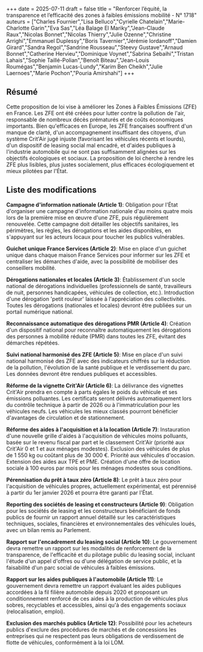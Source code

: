 +++
date = 2025-07-11
draft = false
title = "Renforcer l’équité, la transparence et l’efficacité des zones à faibles émissions mobilité - N° 1718"
auteurs = ["Charles Fournier","Lisa Belluco","Cyrielle Chatelain","Marie-Charlotte Garin","Eva Sas","Léa Balage El Mariky","Jean-Claude Raux","Nicolas Bonnet","Nicolas Thierry","Julie Ozenne","Christine Arrighi","Emmanuel Duplessy","Boris Tavernier","Jérémie Iordanoff","Damien Girard","Sandra Regol","Sandrine Rousseau","Steevy Gustave","Arnaud Bonnet","Catherine Hervieu","Dominique Voynet","Sabrina Sebaihi","Tristan Lahais","Sophie Taillé-Polian","Benoît Biteau","Jean-Louis Roumégas","Benjamin Lucas-Lundy","Karim Ben Cheikh","Julie Laernoes","Marie Pochon","Pouria Amirshahi"]
+++

## Résumé

Cette proposition de loi vise à améliorer les Zones à Faibles Émissions (ZFE) en France. Les ZFE ont été créées pour lutter contre la pollution de l'air, responsable de nombreux décès prématurés et de coûts économiques importants. Bien qu'efficaces en Europe, les ZFE françaises souffrent d'un manque de clarté, d'un accompagnement insuffisant des citoyens, d'un système Crit'Air jugé injuste (favorisant les véhicules récents et lourds), d'un dispositif de leasing social mal encadré, et d'aides publiques à l'industrie automobile qui ne sont pas suffisamment alignées sur les objectifs écologiques et sociaux. La proposition de loi cherche à rendre les ZFE plus lisibles, plus justes socialement, plus efficaces écologiquement et mieux pilotées par l'État.

## Liste des modifications

**Campagne d'information nationale (Article 1)**: Obligation pour l'État d'organiser une campagne d'information nationale d'au moins quatre mois lors de la première mise en œuvre d'une ZFE, puis régulièrement renouvelée. Cette campagne doit détailler les objectifs sanitaires, les périmètres, les règles, les dérogations et les aides disponibles, en s'appuyant sur les acteurs locaux pour toucher les publics vulnérables.

**Guichet unique France Services (Article 2)**: Mise en place d'un guichet unique dans chaque maison France Services pour informer sur les ZFE et centraliser les démarches d'aide, avec la possibilité de mobiliser des conseillers mobilité.

**Dérogations nationales et locales (Article 3)**: Établissement d'un socle national de dérogations individuelles (professionnels de santé, travailleurs de nuit, personnes handicapées, véhicules de collection, etc.). Introduction d'une dérogation 'petit rouleur' laissée à l'appréciation des collectivités. Toutes les dérogations (nationales et locales) devront être publiées sur un portail numérique national.

**Reconnaissance automatique des dérogations PMR (Article 4)**: Création d'un dispositif national pour reconnaître automatiquement les dérogations des personnes à mobilité réduite (PMR) dans toutes les ZFE, évitant des démarches répétées.

**Suivi national harmonisé des ZFE (Article 5)**: Mise en place d'un suivi national harmonisé des ZFE avec des indicateurs chiffrés sur la réduction de la pollution, l'évolution de la santé publique et le verdissement du parc. Les données devront être rendues publiques et accessibles.

**Réforme de la vignette Crit'Air (Article 6)**: La délivrance des vignettes Crit'Air prendra en compte à parts égales le poids du véhicule et ses émissions polluantes. Les certificats seront délivrés automatiquement lors du contrôle technique à partir de 2026 ou à l'immatriculation pour les véhicules neufs. Les véhicules les mieux classés pourront bénéficier d'avantages de circulation et de stationnement.

**Réforme des aides à l'acquisition et à la location (Article 7)**: Instauration d'une nouvelle grille d'aides à l'acquisition de véhicules moins polluants, basée sur le revenu fiscal par part et le classement Crit'Air (priorité aux Crit'Air 0 et 1 et aux ménages modestes). Exclusion des véhicules de plus de 1 550 kg ou coûtant plus de 30 000 €. Priorité aux véhicules d'occasion. Extension des aides aux TPE et PME. Création d'une offre de location sociale à 100 euros par mois pour les ménages modestes sous conditions.

**Pérennisation du prêt à taux zéro (Article 8)**: Le prêt à taux zéro pour l'acquisition de véhicules propres, actuellement expérimental, est pérennisé à partir du 1er janvier 2026 et pourra être garanti par l'État.

**Reporting des sociétés de leasing et constructeurs (Article 9)**: Obligation pour les sociétés de leasing et les constructeurs bénéficiant de fonds publics de fournir un rapport annuel détaillé sur les caractéristiques techniques, sociales, financières et environnementales des véhicules loués, avec un bilan remis au Parlement.

**Rapport sur l'encadrement du leasing social (Article 10)**: Le gouvernement devra remettre un rapport sur les modalités de renforcement de la transparence, de l'efficacité et du pilotage public du leasing social, incluant l'étude d'un appel d'offres ou d'une délégation de service public, et la faisabilité d'un parc social de véhicules à faibles émissions.

**Rapport sur les aides publiques à l'automobile (Article 11)**: Le gouvernement devra remettre un rapport évaluant les aides publiques accordées à la fil filière automobile depuis 2020 et proposant un conditionnement renforcé de ces aides à la production de véhicules plus sobres, recyclables et accessibles, ainsi qu'à des engagements sociaux (relocalisation, emploi).

**Exclusion des marchés publics (Article 12)**: Possibilité pour les acheteurs publics d'exclure des procédures de marchés et de concessions les entreprises qui ne respectent pas leurs obligations de verdissement de flotte de véhicules, conformément à la loi LOM.
